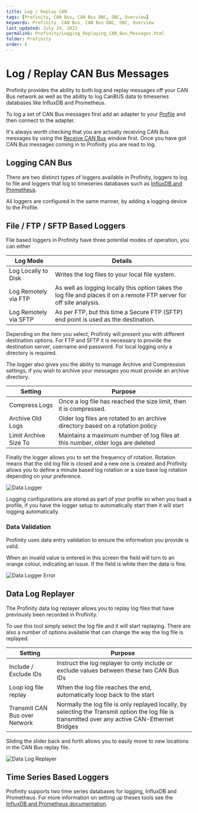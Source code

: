```yaml
---
title: Log / Replay CAN
tags: [Profinity, CAN Bus, CAN Bus DBC, DBC, Overview]
keywords: Profinity, CAN Bus, CAN Bus DBC, DBC, Overview
last_updated: July 24, 2022
permalink: Profinity/Logging_Replaying_CAN_Bus_Messages.html
folder: Profinity
order: 6
---
```


# Log / Replay CAN Bus Messages

Profinity provides the ability to both log and replay messages off your CAN Bus network as well as the ability to log CanBUS data to timeseries databases like InfluxDB and Prometheus.  

To log a set of CAN Bus messages first add an adapter to your [Profile](Profiles.html) and then connect to the adapter.  

It's always worth checking that you are actually receiving CAN Bus messages by using the [Receive CAN Bus](Send_Receive_CAN_Bus_Messages.html) window first.  Once you have got CAN Bus messages coming in to Profinity you are read to log.

## Logging CAN Bus

There are two distinct types of loggers available in Profinity, loggers to log to file and loggers that log to timeseries databases such as [InfluxDB and Prometheus](InfluxDB_Prometheus_Integration.html).

All loggers are configured in the same manner, by adding a logging device to the Profile.

## File / FTP / SFTP Based Loggers

File based loggers in Profinity have three potential modes of operation, you can either

| Log Mode              | Details                                                                             |
| --------------------- | ----------------------------------------------------------------------------------- |
| Log Locally to Disk   | Writes the log files to your local file system.                                     |
| Log Remotely via FTP  | As well as logging locally this option takes the log file and places it on a remote FTP server for off site analysis.        |
| Log Remotely via SFTP | As per FTP, but this time a Secure FTP (SFTP) end point is used as the destination. | 

Depending on the item you select, Profinity will present you with different destination options.  For FTP and SFTP it is necessary to provide the destination server, username and password.  For local logging only a directory is required.

The logger also gives you the ability to manage Archive and Compression settings, if you wish to archive your messages you must provide an archive directory.

| Setting               | Purpose                                           |
| --------------------- | ------------------------------------------------- |
| Compress Logs         | Once a log file has reached the size limit, then it is compressed.
| Archive Old Logs      | Older log files are rotated to an archive directory based on a rotation policy |
| Limit Archive Size To | Maintains a maximum number of log files at this number, older logs are deleted |

Finally the logger allows you to set the frequency of rotation.  Rotation means that the old log file is closed and a new one is created and Profinity allows you to define a minute based log rotation or a size base log rotation depending on your preference.

![Data Logger](../images/Profinity/data_logger.png)

Logging configurations are stored as part of your profile so when you load a profile, if you have the logger setup to automatically start then it will start logging automatically.

### Data Validation

Profinity uses data entry validation to ensure the information you provide is valid.  

When an invalid value is entered in this screen the field will turn to an orange colour, indicating an issue.  If the field is white then the data is fine.

![Data Logger Error](../images/Profinity/data_logger_error.png)

## Data Log Replayer

The Profinity data log replayer allows you to replay log files that have previously been recorded in Profinity.

To use this tool simply select the log file and it will start replaying.  There are also a number of options available that can change the way the log file is replayed.

| Setting               | Purpose                                           |
| --------------------- | ------------------------------------------------- |
| Include / Exclude IDs | Instruct the log replayer to only include or exclude values between these two CAN Bus IDs |
| Loop log file replay  | When the log file reaches the end, automatically loop back to the start |
| Transmit CAN Bus over Network | Normally the log file is only replayed locally, by selecting the Transmit option the log file is transmitted over any active CAN-Ethernet Bridges |

Sliding the slider back and forth allows you to easily move to new locations in the CAN Bus replay file.

![Data Log Replayer](../images/Profinity/log_replayer.png)

## Time Series Based Loggers

Profinity supports two time series databases for logging, InfluxDB and Prometheus.  For more information on setting up theses tools see the [InfluxDB and Prometheus documentation](InfluxDB_Prometheus_Integration.html).